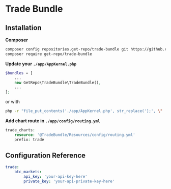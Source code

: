 # Trade Bundle

## Installation


**Composer**
```bash
composer config repositories.get-repo/trade-bundle git https://github.com/get-repo/trade-bundle
composer require get-repo/trade-bundle
```


**Update your `./app/AppKernel.php`**
```php
$bundles = [
    ...
    new GetRepo\TradeBundle\TradeBundle(),
    ...
];
```
or with
```bash
php -r "file_put_contents('./app/AppKernel.php', str_replace('];', \"    new GetRepo\TradeBundle\TradeBundle(),\n        ];\", file_get_contents('./app/AppKernel.php')));"
```


**Add chart route in `./app/config/routing.yml`**
```php
trade_charts:
    resource: '@TradeBundle/Resources/config/routing.yml'
    prefix: trade
```


## Configuration Reference
```yaml
trade:
    btc_markets:
        api_key: 'your-api-key-here'
        private_key: 'your-api-private-key-here'

```

